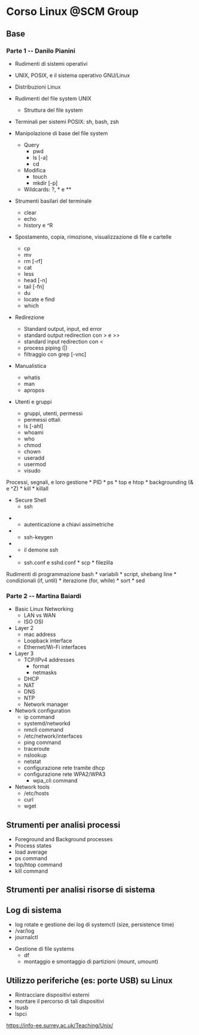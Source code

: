# Corso Linux @SCM Group

## Base

### Parte 1 -- Danilo Pianini

* Rudimenti di sistemi operativi
* UNIX, POSIX, e il sistema operativo GNU/Linux
* Distribuzioni Linux
* Rudimenti del file system UNIX
    * Struttura del file system

* Terminali per sistemi POSIX: sh, bash, zsh

* Manipolazione di base del file system
    * Query
        * pwd
        * ls [-a]
        * cd
    * Modifica
        * touch
        * mkdir [-p]
    * Wildcards: ?, * e **

* Strumenti basilari del terminale
    * clear
    * echo
    * history e ^R

* Spostamento, copia, rimozione, visualizzazione di file e cartelle
    * cp
    * mv
    * rm [-rf]
    * cat
    * less
    * head [-n]
    * tail [-fn]
    * du
    * locate e find
    * which

* Redirezione
    * Standard output, input, ed error
    * standard output redirection con > e >>
    * standard input redirection con <
    * process piping (|)
    * filtraggio con grep [-vnc]

* Manualistica
    * whatis
    * man
    * apropos

* Utenti e gruppi
    * gruppi, utenti, permessi
    * permessi ottali
    * ls [-ahl]
    * whoami
    * who
    * chmod
    * chown
    * useradd
    * usermod
    * visudo

Processi, segnali, e loro gestione
    * PID
    * ps
    * top e htop
    * backgrounding (& e ^Z)
    * kill
    * killall

* Secure Shell
    * ssh
-    * autenticazione a chiavi assimetriche
-    * ssh-keygen
-    * il demone ssh
-    * ssh.conf e sshd.conf
    * scp
    * filezilla

Rudimenti di programmazione bash
    * variabili
    * script, shebang line
    * condizionali (if, until)
    * iterazione (for, while)
    * sort
    * sed

### Parte 2 -- Martina Baiardi

- Basic Linux Networking
  - LAN vs WAN
  - ISO OSI
- Layer 2
  - mac address
  - Loopback interface
  - Ethernet/Wi-Fi interfaces
- Layer 3
  - TCP/IPv4 addresses
    - format
    - netmasks
  - DHCP
  - NAT
  - DNS
  - NTP
  - Network manager
- Network configuration
    - ip command
    - systemd/networkd
    - nmcli command
    - /etc/network/interfaces
    - ping command
    - traceroute
    - nslookup
    - netstat
    - configurazione rete tramite dhcp
    - configurazione rete WPA2/WPA3
        - wpa_cli command
- Network tools
  - /etc/hosts
  - curl
  - wget

## Strumenti per analisi processi
- Foreground and Background processes
- Process states
- load average
- ps command
- top/htop command
- kill command

## Strumenti per analisi risorse di sistema

## Log di sistema
- log rotate e gestione dei log di systemctl (size, persistence time)
- /var/log
- journalctl


* Gestione di file systems
    * df
    * montaggio e smontaggio di partizioni (mount, umount)

## Utilizzo periferiche (es: porte USB) su Linux
- Rintracciare dispositivi esterni
- montare il percorso di tali dispositivi
- lsusb
- lspci

https://info-ee.surrey.ac.uk/Teaching/Unix/
